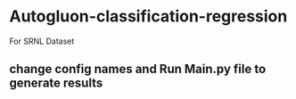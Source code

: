 # Autogluon-classification-regression
 For SRNL Dataset

## change config names and Run Main.py file to generate results
